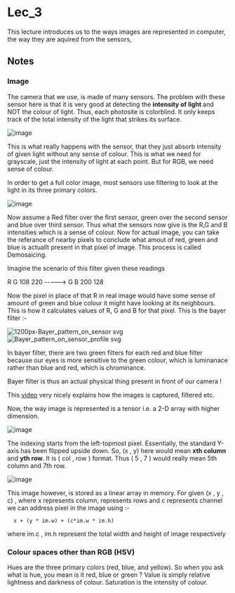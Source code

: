# Lec_3

This lecture introduces us to the ways images are represented in computer, the way they are aquired from the sensors,

## Notes 

### Image
The camera that we use, is made of many sensors. The problem with these sensor here is that it is very good at detecting the <b> intensity of light </b> and NOT the colour of light. Thus, each photosite is colorblind. It only keeps track of the total intensity of the light that strikes its surface. 

![image](https://user-images.githubusercontent.com/103832825/206824216-12ece07f-daa8-42d9-9b4d-f8656f7ebf0f.png)

This is what really happens with the sensor, that they just absorb intensity of given light without any sense of colour. This is what we need for grayscale, just the intensity of light at each point. But for RGB, we need sense of colour.

In order to get a full color image, most sensors use filtering to look at the light in its three primary colors. 

![image](https://user-images.githubusercontent.com/103832825/206824281-212bfd5f-bb66-430e-8f6a-a84368fac012.png)

Now assume a Red filter over the first sensor, green over the second sensor and blue over third sensor.
Thus what the sensors now give is the R,G and B intensities which is a sense of colour. Now for actual image, you can take the referance of nearby pixels to conclude what amout of red, green and blue is actuallt present in that pixel of image. This process is called Demosaicing.

Imagine the scenario of this filter given these readings

R  G          108  220
      ----->
G  B          200  128

Now the pixel in place of that R in real image would have some sense of amount of green and blue colour it might have looking at its neighbours. This is how it calculates values of R, G and B for that pixel.
This is the bayer filter :-

![1200px-Bayer_pattern_on_sensor svg](https://user-images.githubusercontent.com/103832825/206824663-d53bde0e-be52-4e82-804e-76206de91e3a.png)
![Bayer_pattern_on_sensor_profile svg](https://user-images.githubusercontent.com/103832825/206824687-e10e8f38-bbab-4bf2-bd3a-bebf3c8231cf.png)

In bayer filter, there are two green filters for each red and blue filter because our eyes is more sensitive to the green colour, which is luminanace rather than blue and red, which is chrominance.

Bayer filter is thus an actual physical thing present in front of our camera !

This <a href = "https://www.youtube.com/watch?v=LWxu4rkZBLw&t=355s" alt = "Computerphile video on capturing digital images"> video</a> very nicely explains how the images is captured, filtered etc.

Now, the way image is represented is a tensor i.e. a 2-D array with higher dimension.

![image](https://user-images.githubusercontent.com/103832825/206825749-123e739f-b75c-4970-85a8-b8ec5284ac9f.png)

The indexing starts from the left-topmost pixel. Essentially, the standard Y-axis has been flipped upside down.
So, (x , y) here would mean <b>xth column</b> and <b>yth row</b>. It is ( col , row ) format. Thus ( 5 , 7 ) would really mean 5th column and 7th row.

![image](https://user-images.githubusercontent.com/103832825/206883804-fb2b645c-6ecd-41ae-b10e-b3261cafb311.png)

This image however, is stored as a linear array in memory. For given (x , y , c) , where x represents column, represents rows and c represents channel we can address pixel in the image using :-

      x + (y * im.w) + (c*im.w * im.h)

where im.c , im.h represent the total width and height of image respectively

### Colour spaces other than RGB (HSV)

Hues are the three primary colors (red, blue, and yellow). So when you ask what is hue, you mean is it red, blue or green ? 
Value is simply relative lightness and darkness of colour.
Saturation is the intensity of colour.





